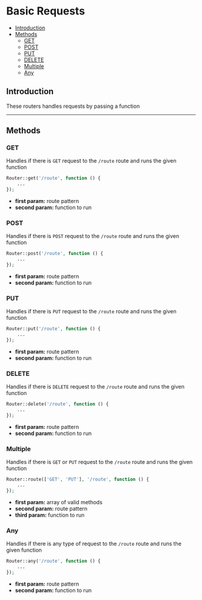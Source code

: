 # Basic Requests

- [Introduction](#introduction)
- [Methods](#methods)
  - [GET](#get)
  - [POST](#post)
  - [PUT](#put)
  - [DELETE](#delete)
  - [Multiple](#multiple)
  - [Any](#any)

## Introduction

These routers handles requests by passing a function

-----

## Methods

### GET

Handles if there is `GET` request to the `/route` route and runs the given function

```php
Router::get('/route', function () {
    ...
});
```

- **first param:** route pattern
- **second param:** function to run

### POST

Handles if there is `POST` request to the `/route` route and runs the given function

```php
Router::post('/route', function () {
    ...
});
```

- **first param:** route pattern
- **second param:** function to run

### PUT

Handles if there is `PUT` request to the `/route` route and runs the given function

```php
Router::put('/route', function () {
    ...
});
```

- **first param:** route pattern
- **second param:** function to run

### DELETE

Handles if there is `DELETE` request to the `/route` route and runs the given function

```php
Router::delete('/route', function () {
    ...
});
```

- **first param:** route pattern
- **second param:** function to run

### Multiple

Handles if there is `GET` or `PUT` request to the `/route` route and runs the given function

```php
Router::route(['GET', 'PUT'], '/route', function () {
    ...
});
```

- **first param:** array of valid methods
- **second param:** route pattern
- **third param:** function to run

### Any

Handles if there is any type of request to the `/route` route and runs the given function

```php
Router::any('/route', function () {
    ...
});
```

- **first param:** route pattern
- **second param:** function to run

